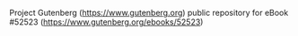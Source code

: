 Project Gutenberg (https://www.gutenberg.org) public repository for
eBook #52523 (https://www.gutenberg.org/ebooks/52523)

